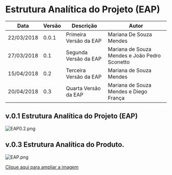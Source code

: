 # Estrutura Analítica do Projeto (EAP)

| Data | Versão | Descrição | Autor |
|----|------|---------|-----|
|22/03/2018|0.0.1|Primeira Versão da EAP|Mariana De Souza Mendes|
|27/03/2018|0.1|Segunda Versão da EAP|Mariana de Souza Mendes e João Pedro Sconetto|
|15/04/2018|0.2|Terceira Versão da EAP|Mariana de Souza Mendes|
|20/04/2018|0.3|Quarta Versão da EAP|Mariana de Souza Mendes e Diego França|

## v.0.1 Estrutura Analítica do Projeto (EAP)

![EAP0.2.png](https://uploaddeimagens.com.br/images/001/348/702/original/EAP0.2.png?1522201469)

## v.0.3 Estrutura Analítica do Produto.

![EAP.png](https://uploaddeimagens.com.br/images/001/382/377/original/EAP_%281%29.png?1524243773)

[Clique aqui para ampliar a imagem](https://uploaddeimagens.com.br/images/001/382/377/original/EAP_%281%29.png?1524243773)